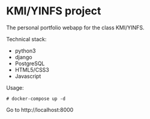 # KMI/YINFS project

The personal portfolio webapp for the class KMI/YINFS.

Technical stack:

- python3
- django
- PostgreSQL
- HTML5/CSS3
- Javascript

Usage:

`# docker-compose up -d`

Go to http://localhost:8000
